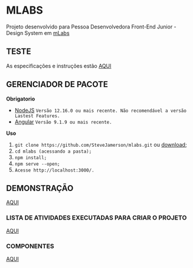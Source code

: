 # MLABS
Projeto desenvolvido para Pessoa Desenvolvedora Front-End Junior - Design System em [mLabs](https://www.mlabs.com.br/)

## TESTE
As especificações e instruções estão [AQUI](https://github.com/mlabssoftware/mlabs-teste/blob/master/front-end/front-end.md)

## GERENCIADOR DE PACOTE

  **Obrigatorio**

  -  [NodeJS](https://nodejs.org/en/) ```Versão 12.16.0 ou mais recente. Não recomendável a versão Lastest Features.```
  -  [Angular](https://cli.angular.io/) ```Versão 9.1.9 ou mais recente.```
  

  **Uso**
  
  1. ```git clone https://github.com/SteveJamerson/mlabs.git``` ou [download](https://github.com/SteveJamerson/mlabs.git);
  2. ```cd mlabs (acessando a pasta);```
  3. ```npm install;```
  4. ```npm serve --open;```
  5. ```Acesse http://localhost:3000/.```
  

## DEMONSTRAÇÃO
[AQUI](https://mlabs.stevejamerson.com/)

### LISTA DE ATIVIDADES EXECUTADAS PARA CRIAR O PROJETO

[AQUI](https://github.com/SteveJamerson/mlabs/blob/main/tasks.md)

### COMPONENTES

[AQUI](https://mlabs.stevejamerson.com/components)
